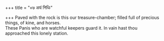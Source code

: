 +++
title = "०७ अयं निधिः"

+++
Paved with the rock is this our treasure-chamber; filled full of precious things, of kine, and horses.  
     These Panis who are watchful keepers guard it. In vain hast thou approached this lonely station.